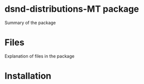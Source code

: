 # dsnd-distributions-MT package

Summary of the package

# Files

Explanation of files in the package

# Installation
